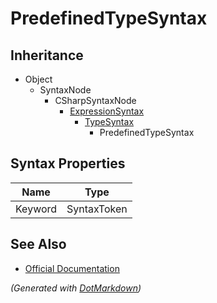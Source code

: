 # PredefinedTypeSyntax

## Inheritance

* Object
  * SyntaxNode
    * CSharpSyntaxNode
      * [ExpressionSyntax](ExpressionSyntax.md)
        * [TypeSyntax](TypeSyntax.md)
          * PredefinedTypeSyntax

## Syntax Properties

| Name    | Type        |
| ------- | ----------- |
| Keyword | SyntaxToken |

## See Also

* [Official Documentation](https://docs.microsoft.com/en-us/dotnet/api/microsoft.codeanalysis.csharp.syntax.predefinedtypesyntax)


*\(Generated with [DotMarkdown](http://github.com/JosefPihrt/DotMarkdown)\)*